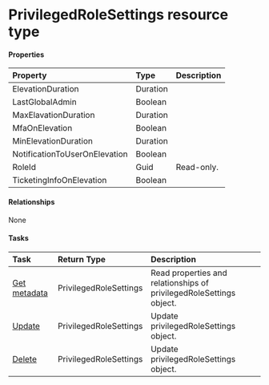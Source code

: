 # PrivilegedRoleSettings resource type



#### Properties
| Property	   | Type	|Description|
|:---------------|:--------|:----------|
|ElevationDuration|Duration||
|LastGlobalAdmin|Boolean||
|MaxElavationDuration|Duration||
|MfaOnElevation|Boolean||
|MinElevationDuration|Duration||
|NotificationToUserOnElevation|Boolean||
|RoleId|Guid| Read-only.|
|TicketingInfoOnElevation|Boolean||

#### Relationships
None


#### Tasks

| Task		   | Return Type	|Description|
|:---------------|:--------|:----------|
|[Get metadata](../api/privilegedrolesettings_get.md) | PrivilegedRoleSettings |Read properties and relationships of privilegedRoleSettings object.|
|[Update](../api/privilegedrolesettings_update.md) | PrivilegedRoleSettings	|Update privilegedRoleSettings object. |
|[Delete](../api/privilegedrolesettings_delete.md) | PrivilegedRoleSettings	|Update privilegedRoleSettings object. |
